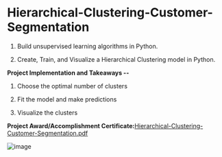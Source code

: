 # Hierarchical-Clustering-Customer-Segmentation

1. Build unsupervised learning algorithms in Python.

2. Create, Train, and Visualize a Hierarchical Clustering model in Python.



**Project Implementation and Takeaways --**

1. Choose the optimal number of clusters

2. Fit the model and make predictions

3. Visualize the clusters


**Project Award/Accomplishment Certificate:**[Hierarchical-Clustering-Customer-Segmentation.pdf](https://github.com/Pikachu0405/Hierarchical-Clustering-Customer-Segmentation/files/7635806/Hierarchical-Clustering-Customer-Segmentation.pdf)

![image](https://user-images.githubusercontent.com/93926742/144279972-42334089-61a2-4c6a-b8b6-f90e8f36fa9c.png)
